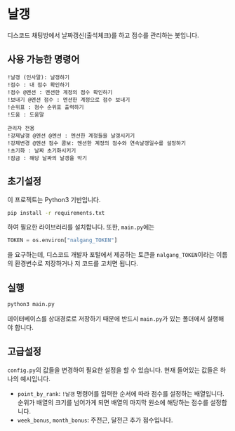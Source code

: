 # 날갱

디스코드 채팅방에서 날짜갱신(출석체크)를 하고 점수를 관리하는 봇입니다.

## 사용 가능한 명령어
```
!날갱 (인사말): 날갱하기
!점수 : 내 점수 확인하기
!점수 @멘션 : 멘션한 계정의 점수 확인하기
!보내기 @멘션 점수 : 멘션한 계정으로 점수 보내기
!순위표 : 점수 순위표 출력하기
!도움 : 도움말

관리자 전용
!강제날갱 @멘션 @멘션 : 멘션한 계정들을 날갱시키기
!강제변경 @멘션 점수 콤보: 멘션한 계정의 점수와 연속날갱일수를 설정하기
!초기화 : 날짜 초기화시키기
!잠금 : 해당 날짜의 날갱을 막기
```

## 초기설정
이 프로젝트는 Python3 기반입니다.
```bash
pip install -r requirements.txt
```
하여 필요한 라이브러리를 설치합니다.
또한, `main.py`에는
```python
TOKEN = os.environ["nalgang_TOKEN"]
```
을 요구하는데, 디스코드 개발자 포털에서 제공하는 토큰을 `nalgang_TOKEN`이라는 이름의 환경변수로 저장하거나 저 코드를 고치면 됩니다.

## 실행
```bash
python3 main.py
```
데이터베이스를 상대경로로 저장하기 때문에 반드시 `main.py`가 있는 폴더에서 실행해야 합니다.

## 고급설정
`config.py`의 값들을 변경하여 필요한 설정을 할 수 있습니다. 현재 들어있는 값들은 하나의 예시입니다.
- `point_by_rank`: `!날갱` 명령어를 입력한 순서에 따라 점수를 설정하는 배열입니다. 순위가 배열의 크기를 넘어가게 되면 배열의 마지막 원소에 해당하는 점수를 설정합니다.
- `week_bonus`, `month_bonus`: 주전근, 달전근 추가 점수입니다.